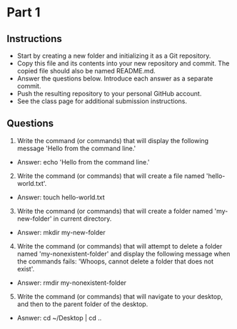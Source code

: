 # Part 1
## Instructions
- Start by creating a new folder and initializing it as a Git repository.
- Copy this file and its contents into your new repository and commit. The copied file should also be named README.md.
- Answer the questions below. Introduce each answer as a separate commit.
- Push the resulting repository to your personal GitHub account.
- See the class page for additional submission instructions.

## Questions
1. Write the command (or commands) that will display the following message 'Hello from the command line.'
- Answer: echo 'Hello from the command line.'
2. Write the command (or commands) that will create a file named 'hello-world.txt'.
- Answer: touch hello-world.txt
3. Write the command (or commands) that will create a folder named 'my-new-folder' in current directory.
- Answer: mkdir my-new-folder
4. Write the command (or commands) that will attempt to delete a folder named 'my-nonexistent-folder' and display the following message when the commands fails: 'Whoops, cannot delete a folder that does not exist'.
- Answer: rmdir my-nonexistent-folder
5. Write the command (or commands) that will navigate to your desktop, and then to the parent folder of the desktop.
- Asnwer: cd ~/Desktop | cd ..